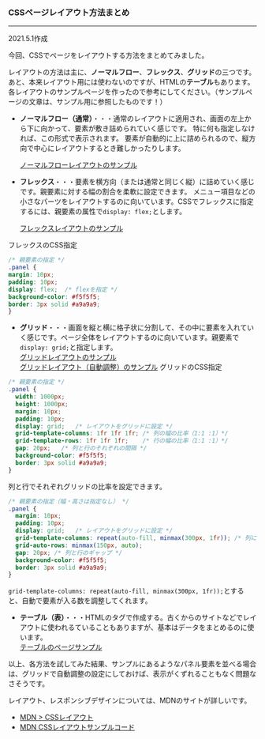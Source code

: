 ### CSSページレイアウト方法まとめ 
---
2021.5.1作成

今回、CSSでページをレイアウトする方法をまとめてみました。

レイアウトの方法は主に、**ノーマルフロー**、**フレックス**、**グリッド**の三つです。あと、本来レイアウト用には使わないのですが、HTMLの**テーブル**もあります。各レイアウトのサンプルページを作ったので参考にしてください。（サンプルページの文章は、サンプル用に参照したものです！）  


- **ノーマルフロー（通常）**・・・通常のレイアウトに適用され、画面の左上から下に向かって、要素が敷き詰められていく感じです。 特に何も指定しなければ、この形式で表示されます。 要素が自動的に上に詰められるので、縦方向で中心にレイアウトするとき難しかったりします。  

  [ノーマルフローレイアウトのサンプル](../sample/css_layout/layout_normal.html)  

- **フレックス**・・・要素を横方向（または通常と同じく縦）に詰めていく感じです。親要素に対する幅の割合を柔軟に設定できます。 メニュー項目などの小さなパーツをレイアウトするのに向いています。CSSでフレックスに指定するには、親要素の属性で`display: flex;`とします。  

  [フレックスレイアウトのサンプル](../sample/css_layout/layout_flex.html)  

 フレックスのCSS指定
  ```css
/* 親要素の指定 */
.panel {
  margin: 10px;
  padding: 10px;
  display: flex;  /* flexを指定 */
  background-color: #f5f5f5;
  border: 3px solid #a9a9a9;
  }
  ```

- **グリッド**・・・画面を縦と横に格子状に分割して、その中に要素を入れていく感じです。ページ全体をレイアウトするのに向いています。親要素で`display: grid;`と指定します。  
  [グリッドレイアウトのサンプル](../sample/css_layout/layout_grid.html)  
  [グリッドレイアウト（自動調整）のサンプル](../sample/css_layout/layout_grid_auto.html)
  グリッドのCSS指定
```css
/* 親要素の指定 */
.panel {
  width: 1000px;
  height: 1000px;
  margin: 10px;
  padding: 10px;
  display: grid;   /* レイアウトをグリッドに設定 */
  grid-template-columns: 1fr 1fr 1fr; /* 列の幅の比率（1:1 :1）*/
  grid-template-rows: 1fr 1fr 1fr;    /* 行の幅の比率（1:1 :1）*/
  gap: 20px;   /* 列と行のそれぞれの間隔 */
  background-color: #f5f5f5;
  border: 3px solid #a9a9a9;
}
```
列と行でそれぞれグリッドの比率を設定できます。
```css
/* 親要素の指定（幅・高さは指定なし） */
.panel {
  margin: 10px;
  padding: 10px;
  display: grid;   /* レイアウトをグリッドに設定 */
  grid-template-columns: repeat(auto-fill, minmax(300px, 1fr)); /* 列に入るだけ入れる */
  grid-auto-rows: minmax(150px, auto); 
  gap: 20px; /* 列と行のギャップ */
  background-color: #f5f5f5;
  border: 3px solid #a9a9a9;
}
```
`grid-template-columns: repeat(auto-fill, minmax(300px, 1fr));`とすると、自動で要素が入る数を調整してくれます。

- **テーブル（表）**・・・HTMLのタグで作成する。古くからのサイトなどでレイアウトに使われるていることもありますが、基本はデータをまとめるのに使います。  
  [テーブルのページサンプル](../sample/css_layout/layout_table.html)

以上、各方法を試してみた結果、サンプルにあるようなパネル要素を並べる場合は、グリッドで自動調整の設定にしておけば、表示がくずれることもなく問題なさそうです。

レイアウト、レスポンシブデザインについては、MDNのサイトが詳しいです。  
- [MDN > CSSレイアウト](https://developer.mozilla.org/ja/docs/Learn/CSS/CSS_layout)
- [MDN CSSレイアウトサンプルコード](https://github.com/mdn/learning-area/tree/master/css/css-layout)